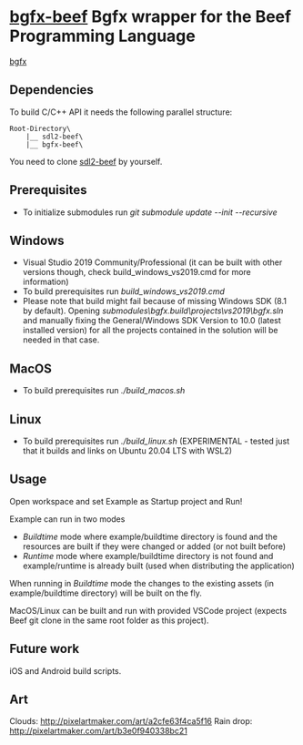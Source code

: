 # [bgfx-beef](https://github.com/jazzbre/bgfx-beef) Bgfx wrapper for the Beef Programming Language

[bgfx](https://github.com/bkaradzic/bgfx)

## Dependencies
To build C/C++ API it needs the following parallel structure:
```
Root-Directory\
    |__ sdl2-beef\
    |__ bgfx-beef\    
```

You need to clone [sdl2-beef](https://github.com/jazzbre/sdl2-beef) by yourself.

## Prerequisites
- To initialize submodules run *git submodule update --init --recursive*

## Windows
- Visual Studio 2019 Community/Professional (it can be built with other versions though, check build_windows_vs2019.cmd for more information)
- To build prerequisites run *build_windows_vs2019.cmd*
- Please note that build might fail because of missing Windows SDK (8.1 by default). Opening *submodules\bgfx\.build\projects\vs2019\bgfx.sln* and manually fixing the General/Windows SDK Version to 10.0 (latest installed version) for all the projects contained in the solution will be needed in that case.

## MacOS
- To build prerequisites run *./build_macos.sh*

## Linux
- To build prerequisites run *./build_linux.sh* (EXPERIMENTAL - tested just that it builds and links on Ubuntu 20.04 LTS with WSL2)


## Usage

Open workspace and set Example as Startup project and Run!

Example can run in two modes
- *Buildtime* mode where example/buildtime directory is found and the resources are built if they were changed or added (or not built before)
- *Runtime* mode where example/buildtime directory is not found and example/runtime is already built (used when distributing the application)

When running in *Buildtime* mode the changes to the existing assets (in example/buildtime directory) will be built on the fly.

MacOS/Linux can be built and run with provided VSCode project (expects Beef git clone in the same root folder as this project).


## Future work
iOS and Android build scripts.

## Art

Clouds:
http://pixelartmaker.com/art/a2cfe63f4ca5f16
Rain drop:
http://pixelartmaker.com/art/b3e0f940338bc21
